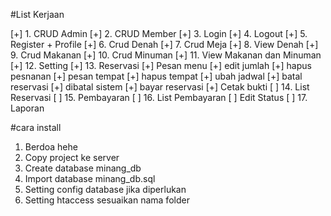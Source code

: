 #List Kerjaan

[+] 1. CRUD Admin
[+] 2. CRUD Member
[+] 3. Login
[+] 4. Logout
[+] 5. Register + Profile
[+] 6. Crud Denah
[+] 7. Crud Meja
[+] 8. View Denah
[+] 9. Crud Makanan
[+] 10. Crud Minuman 
[+] 11. View Makanan dan Minuman
[+] 12. Setting
[+] 13. Reservasi
		[+] Pesan menu 
		[+] edit jumlah
		[+] hapus pesnanan 
		[+] pesan tempat
		[+] hapus tempat
		[+] ubah jadwal 
		[+] batal reservasi 
		[+] dibatal sistem 
		[+] bayar reservasi
		[+] Cetak bukti
[ ] 14. List Reservasi
[ ] 15. Pembayaran
[ ] 16. List Pembayaran
		[ ] Edit Status
[ ] 17. Laporan

#cara install

1. Berdoa hehe
2. Copy project ke server
3. Create database minang_db 
4. Import database minang_db.sql
5. Setting config database jika diperlukan
6. Setting htaccess sesuaikan nama folder